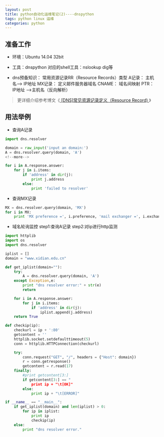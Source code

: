 ```yaml
---
layout: post
title: python自动化运维笔记(2)----dnspython
tags: python linux 运维
categories: python
---
```


## 准备工作
* 环境：Ubuntu 14.04 32bit
* 工具：dnspython
 对应的shell工具：nslookup  dig等

* dns预备知识：
常用资源记录RR（Resource Records）类型
A记录： 主机名--> IP地址
MX记录： 定义邮件服务器域名
CNAME： 域名间映射
PTR： IP地址 -->主机名（反向解析）
> 更详细介绍参考博文《[ [DNS]常见资源记录定义（Resource Record) ](http://blog.csdn.net/a19881029/article/details/19486949)》


## 用法举例

* 查询A记录

```python
import dns.resolver

domain = raw_input('input an domain:')
A = dns.resolver.query(domain, 'A')
<!--more-->

for i in A.response.answer:
    for j in i.items:
        if 'address' in dir(j):
            print j.address
        else:
            print 'failed to resolver'
```

* 查询MX记录

```python
MX = dns.resolver.query(domain, 'MX')
for i in MX: 
    print 'MX preference =', i.preference, 'mail exchanger =', i.exchange
```

* 域名轮询监控
step1:查询A记录
step2:对ip进行http监测

```python
import httplib
import os
import dns.resolver

iplist = []
domain = "www.xidian.edu.cn"

def get_iplist(domain=""):
    try:
        A = dns.resolver.query(domain, 'A')
    except Exception,e:
        print "dns resolver error:" + str(e)
        return

    for i in A.response.answer:
        for j in i.items:
            if 'address' in dir(j):
                iplist.append(j.address)
    return True

def checkip(ip):
    checkurl = ip + ':80'
    getcontent = ''
    httplib.socket.setdefaulttimeout(5)
    conn = httplib.HTTPConnection(checkurl)

    try:
        conn.request("GET", "/", headers = {"Host": domain})
        r = conn.getresponse()
        getcontent = r.read(17)
    finally:
        #print getcontent[3:]
        if getcontent[3:] == "
            print ip + "\t[OK]"
        else:
            print ip + "\t[ERROR]"

if __name__ == "__main__":
    if get_iplist(domain) and len(iplist) > 0:
        for ip in iplist:
            print ip
            checkip(ip)
    else:
        print "dns resolver error."
```
